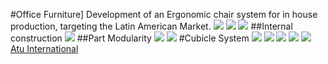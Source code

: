 #Office Furniture]
Development of an Ergonomic chair system for in house production, targeting the Latin American Market.
![](https://dl.dropboxusercontent.com/s/wb8gk1tmjlefphf/3%20%282%29.jpg?dl=0)
![](https://dl.dropboxusercontent.com/s/klz76aorrbbyiiv/17.jpg?dl=0)
![](https://dl.dropboxusercontent.com/s/rwtnsqjvwit3f90/13%20%282%29.jpg?dl=0)
##Internal construction
![](https://dl.dropboxusercontent.com/s/b438y8lysqcmpfw/9%20%282%29.jpg?dl=0)
##Part Modularity
![](https://dl.dropboxusercontent.com/s/klz76aorrbbyiiv/17.jpg?dl=0)
![](https://dl.dropboxusercontent.com/s/ifjw0cqtdyaoxfh/20.jpg?dl=0)
#Cubicle System
![](https://dl.dropboxusercontent.com/s/0z2gfq3c5uk3p3i/IMG_6693.JPG?dl=0)
![](https://dl.dropboxusercontent.com/s/cv22adx35urodc1/IMG_6626.JPG?dl=0)
![](https://dl.dropboxusercontent.com/s/cwzvhg0wlf9wou4/IMG_6651.JPG?dl=0)
![](https://dl.dropboxusercontent.com/s/cqqsla7ajgtgpot/IMG_6666.JPG?dl=0)
![](https://dl.dropboxusercontent.com/s/9xqcl33pb3f3ycf/IMG_6671.JPG?dl=0)  
[Atu International](https://es-la.facebook.com/atu.internacional/)
